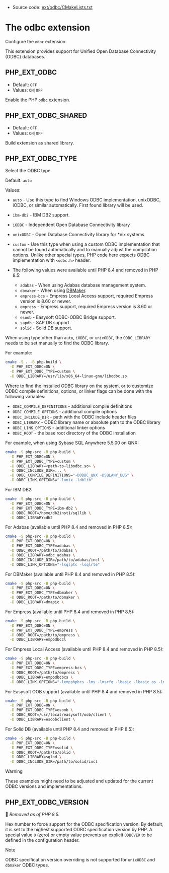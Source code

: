 <!-- This is auto-generated file. -->
* Source code: [ext/odbc/CMakeLists.txt](https://github.com/petk/php-build-system/blob/master/cmake/ext/odbc/CMakeLists.txt)

# The odbc extension

Configure the `odbc` extension.

This extension provides support for Unified Open Database Connectivity (ODBC)
databases.

## PHP_EXT_ODBC

* Default: `OFF`
* Values: `ON|OFF`

Enable the PHP `odbc` extension.

## PHP_EXT_ODBC_SHARED

* Default: `OFF`
* Values: `ON|OFF`

Build extension as shared library.

## PHP_EXT_ODBC_TYPE

Select the ODBC type.

Default: `auto`

Values:
  * `auto` - Use this type to find Windows ODBC implementation, unixODBC, iODBC,
    or similar automatically. First found library will be used.
  * `ibm-db2` - IBM DB2 support.
  * `iODBC` - Independent Open Database Connectivity library
  * `unixODBC` - Open Database Connectivity library for *nix systems
  * `custom` - Use this type when using a custom ODBC implementation that cannot
    be found automatically and to manually adjust the compilation options.
    Unlike other special types, PHP code here expects ODBC implementation with
    `<odbc.h>` header.

  * The following values were available until PHP 8.4 and removed in PHP 8.5:
    * `adabas` - When using Adabas database management system.
    * `dbmaker` - When using [DBMaker](https://www.dbmaker.com/).
    * `empress-bcs` - Empress Local Access support, required Empress version is
      8.60 or newer.
    * `empress` - Empress support, required Empress version is 8.60 or newer.
    * `esoob` - Easysoft ODBC-ODBC Bridge support.
    * `sapdb` - SAP DB support.
    * `solid` - Solid DB support.

When using type other than `auto`, `iODBC`, or `unixODBC`, the `ODBC_LIBRARY`
needs to be set manually to find the ODBC library.

For example:

```sh
cmake -S . -B php-build \
  -D PHP_EXT_ODBC=ON \
  -D PHP_EXT_ODBC_TYPE=custom \
  -D ODBC_LIBRARY=/usr/lib/x86_64-linux-gnu/libodbc.so
```

Where to find the installed ODBC library on the system, or to customize ODBC
compile definitions, options, or linker flags can be done with the following
variables:

* `ODBC_COMPILE_DEFINITIONS` - additional compile definitions
* `ODBC_COMPILE_OPTIONS` - additional compile options
* `ODBC_INCLUDE_DIR` - path with the ODBC include header files
* `ODBC_LIBRARY` - ODBC library name or absolute path to the ODBC library
* `ODBC_LINK_OPTIONS` - additional linker options
* `ODBC_ROOT` - the base root directory of the ODBC installation

For example, when using Sybase SQL Anywhere 5.5.00 on QNX:

```sh
cmake -S php-src -B php-build \
  -D PHP_EXT_ODBC=ON \
  -D PHP_EXT_ODBC_TYPE=custom \
  -D ODBC_LIBRARY=<path-to-libodbc.so> \
  -D ODBC_INCLUDE_DIR=... \
  -D ODBC_COMPILE_DEFINITIONS="-DODBC_QNX -DSQLANY_BUG" \
  -D ODBC_LINK_OPTIONS="-lunix -ldblib"
```

For IBM DB2:

```sh
cmake -S php-src -B php-build \
  -D PHP_EXT_ODBC=ON \
  -D PHP_EXT_ODBC_TYPE=ibm-db2 \
  -D ODBC_ROOT=/home/db2inst1/sqllib \
  -D ODBC_LIBRARY=db2
```

For Adabas (available until PHP 8.4 and removed in PHP 8.5):

```sh
cmake -S php-src -B php-build \
  -D PHP_EXT_ODBC=ON \
  -D PHP_EXT_ODBC_TYPE=adabas \
  -D ODBC_ROOT=/path/to/adabas \
  -D ODBC_LIBRARY=odbc_adabas \
  -D ODBC_INCLUDE_DIR=/path/to/adabas/incl \
  -D ODBC_LINK_OPTIONS="-lsqlptc -lsqlrte"
```

For DBMaker (available until PHP 8.4 and removed in PHP 8.5):

```sh
cmake -S php-src -B php-build \
  -D PHP_EXT_ODBC=ON \
  -D PHP_EXT_ODBC_TYPE=dbmaker \
  -D ODBC_ROOT=/path/to/dbmaker \
  -D ODBC_LIBRARY=dmapic \
```

For Empress (available until PHP 8.4 and removed in PHP 8.5):

```sh
cmake -S php-src -B php-build \
  -D PHP_EXT_ODBC=ON \
  -D PHP_EXT_ODBC_TYPE=empress \
  -D ODBC_ROOT=/path/to/empress \
  -D ODBC_LIBRARY=empodbccl
```

For Empress Local Access (available until PHP 8.4 and removed in PHP 8.5):

```sh
cmake -S php-src -B php-build \
  -D PHP_EXT_ODBC=ON \
  -D PHP_EXT_ODBC_TYPE=empress-bcs \
  -D ODBC_ROOT=/path/to/empress \
  -D ODBC_LIBRARY=empodbcbcs \
  -D ODBC_LINK_OPTIONS="-lempphpbcs -lms -lmscfg -lbasic -lbasic_os -lnlscstab -lnlsmsgtab -lm -ldl -lcrypt"
```

For Easysoft OOB support (available until PHP 8.4 and removed in PHP 8.5):

```sh
cmake -S php-src -B php-build \
  -D PHP_EXT_ODBC=ON \
  -D PHP_EXT_ODBC_TYPE=esoob \
  -D ODBC_ROOT=/usr/local/easysoft/oob/client \
  -D ODBC_LIBRARY=esoobclient \
```

For Solid DB (available until PHP 8.4 and removed in PHP 8.5):

```sh
cmake -S php-src -B php-build \
  -D PHP_EXT_ODBC=ON \
  -D PHP_EXT_ODBC_TYPE=solid \
  -D ODBC_ROOT=/path/to/solid \
  -D ODBC_LIBRARY=sqlod \
  -D ODBC_INCLUDE_DIR=/path/to/solid/incl
```

> [!WARNING]
> These examples might need to be adjusted and updated for the current ODBC
> versions and implementations.

## PHP_EXT_ODBC_VERSION

:red_circle: *Removed as of PHP 8.5.*

Hex number to force support for the ODBC specification version. By default, it
is set to the highest supported ODBC specification version by PHP. A special
value `0` (zero) or empty value prevents an explicit `ODBCVER` to be defined in
the configuration header.

> [!NOTE]
> ODBC specification version overriding is not supported for `unixODBC` and
> `dbmaker` ODBC types.

